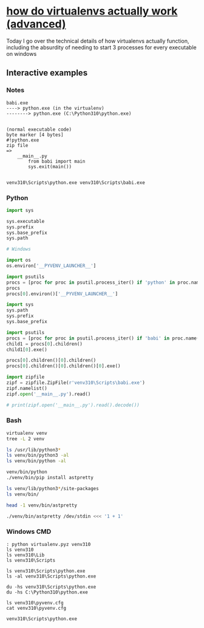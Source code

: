 # [how do virtualenvs actually work (advanced)](https://youtu.be/XFqDHPYfTwE)

Today I go over the technical details of how virtualenvs actually function, including the absurdity of needing to start 3 processes for every executable on windows

## Interactive examples

### Notes

```text
babi.exe
----> python.exe (in the virtualenv)
--------> python.exe (C:\Python310\python.exe)


(normal executable code)
byte marker [4 bytes]
#!python.exe
zip file
=>
    __main__.py
        from babi import main
        sys.exit(main())


venv310\Scripts\python.exe venv310\Scripts\babi.exe
```

### Python

```python
import sys

sys.executable
sys.prefix
sys.base_prefix
sys.path

# Windows

import os
os.environ['__PYVENV_LAUNCHER__']

import psutils
procs = [proc for proc in psutil.process_iter() if 'python' in proc.name()]
procs
procs[0].environ()['__PYVENV_LAUNCHER__']

import sys
sys.path
sys.prefix
sys.base_prefix

import psutils
procs = [proc for proc in psutil.process_iter() if 'babi' in proc.name()]
child1 = procs[0].children()
child1[0].exe()

procs[0].children()[0].children()
procs[0].children()[0].children()[0].exe()

import zipfile
zipf = zipfile.ZipFile(r'venv310\Scripts\babi.exe')
zipf.namelist()
zipf.open('__main__.py').read()

# print(zipf.open('__main__.py').read().decode())
```

### Bash

```bash
virtualenv venv
tree -L 2 venv

ls /usr/lib/python3*
ls venv/bin/python3 -al
ls venv/bin/python -al

venv/bin/python
./venv/bin/pip install astpretty

ls venv/lib/python3*/site-packages
ls venv/bin/

head -1 venv/bin/astpretty

./venv/bin/astpretty /dev/stdin <<< '1 + 1'
```

### Windows CMD

```batch
: python virtualenv.pyz venv310
ls venv310
ls venv310\Lib
ls venv310\Scripts

ls venv310\Scripts\python.exe
ls -al venv310\Scripts\python.exe

du -hs venv310\Scripts\python.exe
du -hs C:\Python310\python.exe

ls venv310\pyvenv.cfg
cat venv310\pyvenv.cfg

venv310\Scripts\python.exe
```

